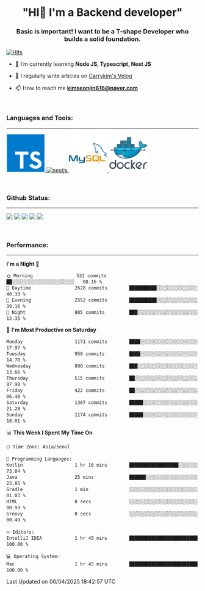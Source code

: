 <h1 align="center">"HI👋 I'm a Backend developer" </h1>
<h3 align="center">Basic is important! I want to be a T-shape Developer who builds a solid foundation.</h3>

[![Hits](https://hits.seeyoufarm.com/api/count/incr/badge.svg?url=https%3A%2F%2Fgithub.com%2Fgimseonjin&count_bg=%2318BFE5&title_bg=%23555555&icon=ko-fi.svg&icon_color=%23E7E7E7&title=hits&edge_flat=false)](https://hits.seeyoufarm.com)

- 🌱 I’m currently learning **Node JS, Typescript, Nest JS**

- 📝 I regularly write articles on [Carrykim's Velog](https://velog.io/@carrykim)

- 📫 How to reach me **kimseonjin616@naver.com**

<br/>

<h3 align="left">Languages and Tools:</h3>

***

<p align="left"> 
 <a href="https://www.typescriptlang.org/" target="_blank" rel="noreferrer"> <img src="https://raw.githubusercontent.com/devicons/devicon/master/icons/typescript/typescript-original.svg" alt="typescript" width="20%" height="20%"/> </a>
<a href="https://nestjs.com/" target="_blank" rel="noreferrer"> <img src="https://docs.nestjs.com/assets/logo-small.svg" alt="nestjs" width="20%" height="20%"/> </a> 
<a href="https://www.mysql.com/" target="_blank" rel="noreferrer"> <img src="https://raw.githubusercontent.com/devicons/devicon/master/icons/mysql/mysql-original-wordmark.svg" alt="mysql" width="20%" height="20%"/>  </a>
 <a href="https://www.docker.com/" target="_blank" rel="noreferrer"> <img src="https://raw.githubusercontent.com/devicons/devicon/master/icons/docker/docker-original-wordmark.svg" alt="docker" width="20%" height="20%"/> </a>
 </p>
</p>

<br/>

<h3 align="left">Github Status:</h3>

***

![](http://github-profile-summary-cards.vercel.app/api/cards/profile-details?username=gimseonjin&theme=nord_bright)
![](http://github-profile-summary-cards.vercel.app/api/cards/repos-per-language?username=gimseonjin&theme=nord_bright)
![](http://github-profile-summary-cards.vercel.app/api/cards/most-commit-language?username=gimseonjin&theme=nord_bright)
![](http://github-profile-summary-cards.vercel.app/api/cards/stats?username=gimseonjin&theme=nord_bright)
![](http://github-profile-summary-cards.vercel.app/api/cards/productive-time?username=gimseonjin&theme=nord_bright&utcOffset=8)


<br/>

<h3 align="left">Performance:</h3>

***

<!--START_SECTION:waka-->
**I'm a Night 🦉** 

```text
🌞 Morning                532 commits         ██░░░░░░░░░░░░░░░░░░░░░░░   08.16 % 
🌆 Daytime                2628 commits        ██████████░░░░░░░░░░░░░░░   40.33 % 
🌃 Evening                2552 commits        ██████████░░░░░░░░░░░░░░░   39.16 % 
🌙 Night                  805 commits         ███░░░░░░░░░░░░░░░░░░░░░░   12.35 % 
```
📅 **I'm Most Productive on Saturday** 

```text
Monday                   1171 commits        ████░░░░░░░░░░░░░░░░░░░░░   17.97 % 
Tuesday                  958 commits         ████░░░░░░░░░░░░░░░░░░░░░   14.70 % 
Wednesday                890 commits         ███░░░░░░░░░░░░░░░░░░░░░░   13.66 % 
Thursday                 515 commits         ██░░░░░░░░░░░░░░░░░░░░░░░   07.90 % 
Friday                   422 commits         ██░░░░░░░░░░░░░░░░░░░░░░░   06.48 % 
Saturday                 1387 commits        █████░░░░░░░░░░░░░░░░░░░░   21.28 % 
Sunday                   1174 commits        █████░░░░░░░░░░░░░░░░░░░░   18.01 % 
```


📊 **This Week I Spent My Time On** 

```text
🕑︎ Time Zone: Asia/Seoul

💬 Programming Languages: 
Kotlin                   1 hr 16 mins        ██████████████████░░░░░░░   73.04 % 
Java                     25 mins             ██████░░░░░░░░░░░░░░░░░░░   23.85 % 
Gradle                   1 min               ░░░░░░░░░░░░░░░░░░░░░░░░░   01.03 % 
HTML                     0 secs              ░░░░░░░░░░░░░░░░░░░░░░░░░   00.93 % 
Groovy                   0 secs              ░░░░░░░░░░░░░░░░░░░░░░░░░   00.49 % 

🔥 Editors: 
IntelliJ IDEA            1 hr 45 mins        █████████████████████████   100.00 % 

💻 Operating System: 
Mac                      1 hr 45 mins        █████████████████████████   100.00 % 
```


 Last Updated on 06/04/2025 18:42:57 UTC
<!--END_SECTION:waka-->

<div align="center">
  
